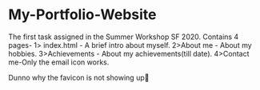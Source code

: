 # My-Portfolio-Website
The first task assigned in the Summer Workshop SF 2020.
Contains 4 pages-
1> index.html - A brief intro about myself.
2>About me - About my hobbies.
3>Achievements - About my achievements(till date).
4>Contact me-Only the email icon works.

Dunno why the favicon is not showing up🤨
